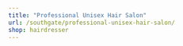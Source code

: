 ```yaml
---
title: "Professional Unisex Hair Salon"
url: /southgate/professional-unisex-hair-salon/
shop: hairdresser
---
```

